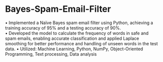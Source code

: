 # Bayes-Spam-Email-Filter
•	Implemented a Naïve Bayes spam email filter using Python, achieving a training accuracy of 95% and a testing accuracy of 90%.  
•	Developed the model to calculate the frequency of words in safe and spam emails, enabling accurate classification and applied Laplace smoothing for better performance and handling of unseen words in the test data.
•	Utilized: Machine Learning, Python, NumPy, Object-Oriented Programming, Text processing, Data analysis
